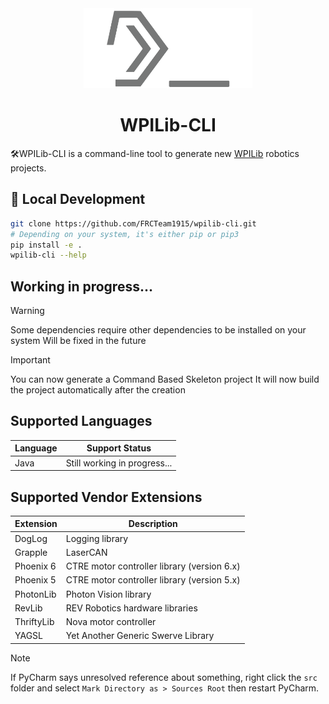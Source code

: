 <div align="center">
    <a href="https://mckinleyfirebirds.com">
        <picture>
            <img alt="WPILib-CLI" src="https://raw.githubusercontent.com/FRCTeam1915/wpilib-cli/refs/heads/main/assets/logo.svg" height="128px">
        </picture>
    </a>
    <h1>WPILib-CLI</h1>
</div>

🛠️WPILib-CLI is a command-line tool to generate new [WPILib](https://docs.wpilib.org/en/stable/docs/zero-to-robot/step-2/wpilib-setup.html) robotics projects.

## 🚀 Local Development

```bash
git clone https://github.com/FRCTeam1915/wpilib-cli.git
# Depending on your system, it's either pip or pip3
pip install -e .
wpilib-cli --help
```

## Working in progress...

> [!WARNING]
> Some dependencies require other dependencies to be installed on your system
> Will be fixed in the future

> [!IMPORTANT]
> You can now generate a Command Based Skeleton project
> It will now build the project automatically after the creation

## Supported Languages
| Language | Support Status                                                               |
|----------|------------------------------------------------------------------------------|
| Java     | Still working in progress... |

## Supported Vendor Extensions
| Extension  | Description                                 |
|------------|---------------------------------------------|
| DogLog     | Logging library                             |
| Grapple    | LaserCAN                                    |
| Phoenix 6  | CTRE motor controller library (version 6.x) |
| Phoenix 5  | CTRE motor controller library (version 5.x) |
| PhotonLib  | Photon Vision library                       |
| RevLib     | REV Robotics hardware libraries             |
| ThriftyLib | Nova motor controller                       |
| YAGSL      | Yet Another Generic Swerve Library          |


> [!NOTE]
> If PyCharm says unresolved reference about something, right click the `src` folder and select `Mark Directory as > Sources Root` then restart PyCharm.
